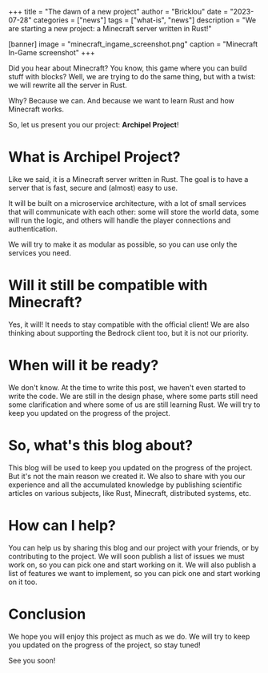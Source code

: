 +++
title = "The dawn of a new project"
author = "Bricklou"
date = "2023-07-28"
categories = ["news"]
tags = ["what-is", "news"]
description = "We are starting a new project: a Minecraft server written in Rust!"

[banner]
image = "minecraft_ingame_screenshot.png"
caption = "Minecraft In-Game screenshot"
+++

Did you hear about Minecraft? You know, this game where you can build stuff with blocks? Well, we are trying to do the same thing, but with a twist: we will rewrite all the server in Rust.

Why? Because we can. And because we want to learn Rust and how Minecraft works.

So, let us present you our project: **Archipel Project**!

<!--more-->

# What is Archipel Project?

Like we said, it is a Minecraft server written in Rust. The goal is to have a server that is fast, secure and (almost) easy to use.

It will be built on a microservice architecture, with a lot of small services that will communicate with each other: some will store the world data,
some will run the logic, and others will handle the player connections and authentication.

We will try to make it as modular as possible, so you can use only the services you need.

# Will it still be compatible with Minecraft?

Yes, it will! It needs to stay compatible with the official client! We are also thinking about supporting the Bedrock client too, but it is not our priority.

# When will it be ready?

We don't know. At the time to write this post, we haven't even started to write the code. We are still in the design phase, where some parts still
need some clarification and where some of us are still learning Rust. We will try to keep you updated on the progress of the project.

# So, what's this blog about?

This blog will be used to keep you updated on the progress of the project. But it's not the main reason we created it. We also to share with you
our experience and all the accumulated knowledge by publishing scientific articles on various subjects, like Rust, Minecraft, distributed systems, etc.

# How can I help?

You can help us by sharing this blog and our project with your friends, or by contributing to the project. We will soon publish a list of issues
we must work on, so you can pick one and start working on it. We will also publish a list of features we want to implement, so you can
pick one and start working on it too.

# Conclusion

We hope you will enjoy this project as much as we do. We will try to keep you updated on the progress of the project, so stay tuned!

See you soon!
